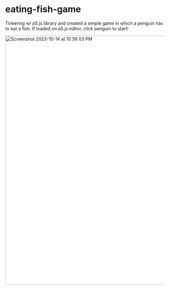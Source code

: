 # eating-fish-game
Tinkering w/ p5.js library and created a simple game in which a penguin has to eat a fish. If loaded on p5.js editor, click penguin to start!

<img width="792" alt="Screenshot 2023-10-14 at 10 56 03 PM" src="https://github.com/morisgomez/eating-fish-game/assets/83724852/9f9dd7f1-9795-4a2f-bf9f-a1a419107d9b">
